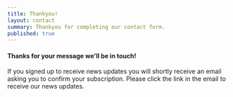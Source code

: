 ```yaml
---
title: Thankyou!
layout: contact
summary: Thankyou for completing our contact form.
published: true
---
```


#### Thanks for your message we'll be in touch!

If you signed up to receive news updates you will shortly receive an email asking you to confirm your subscription. Please click the link in the email to receive our news updates.
